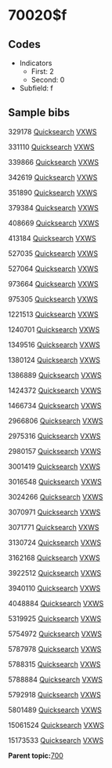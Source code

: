 # 70020$f

## Codes

-   Indicators
    -   First: 2
    -   Second: 0
-   Subfield: f

## Sample bibs

329178 [Quicksearch](https://search.library.yale.edu/catalog/329178) [VXWS](http://prodorbis.library.yale.edu:7014/vxws/GetHoldingsService?bibId=329178)

331110 [Quicksearch](https://search.library.yale.edu/catalog/331110) [VXWS](http://prodorbis.library.yale.edu:7014/vxws/GetHoldingsService?bibId=331110)

339866 [Quicksearch](https://search.library.yale.edu/catalog/339866) [VXWS](http://prodorbis.library.yale.edu:7014/vxws/GetHoldingsService?bibId=339866)

342619 [Quicksearch](https://search.library.yale.edu/catalog/342619) [VXWS](http://prodorbis.library.yale.edu:7014/vxws/GetHoldingsService?bibId=342619)

351890 [Quicksearch](https://search.library.yale.edu/catalog/351890) [VXWS](http://prodorbis.library.yale.edu:7014/vxws/GetHoldingsService?bibId=351890)

379384 [Quicksearch](https://search.library.yale.edu/catalog/379384) [VXWS](http://prodorbis.library.yale.edu:7014/vxws/GetHoldingsService?bibId=379384)

408669 [Quicksearch](https://search.library.yale.edu/catalog/408669) [VXWS](http://prodorbis.library.yale.edu:7014/vxws/GetHoldingsService?bibId=408669)

413184 [Quicksearch](https://search.library.yale.edu/catalog/413184) [VXWS](http://prodorbis.library.yale.edu:7014/vxws/GetHoldingsService?bibId=413184)

527035 [Quicksearch](https://search.library.yale.edu/catalog/527035) [VXWS](http://prodorbis.library.yale.edu:7014/vxws/GetHoldingsService?bibId=527035)

527064 [Quicksearch](https://search.library.yale.edu/catalog/527064) [VXWS](http://prodorbis.library.yale.edu:7014/vxws/GetHoldingsService?bibId=527064)

973664 [Quicksearch](https://search.library.yale.edu/catalog/973664) [VXWS](http://prodorbis.library.yale.edu:7014/vxws/GetHoldingsService?bibId=973664)

975305 [Quicksearch](https://search.library.yale.edu/catalog/975305) [VXWS](http://prodorbis.library.yale.edu:7014/vxws/GetHoldingsService?bibId=975305)

1221513 [Quicksearch](https://search.library.yale.edu/catalog/1221513) [VXWS](http://prodorbis.library.yale.edu:7014/vxws/GetHoldingsService?bibId=1221513)

1240701 [Quicksearch](https://search.library.yale.edu/catalog/1240701) [VXWS](http://prodorbis.library.yale.edu:7014/vxws/GetHoldingsService?bibId=1240701)

1349516 [Quicksearch](https://search.library.yale.edu/catalog/1349516) [VXWS](http://prodorbis.library.yale.edu:7014/vxws/GetHoldingsService?bibId=1349516)

1380124 [Quicksearch](https://search.library.yale.edu/catalog/1380124) [VXWS](http://prodorbis.library.yale.edu:7014/vxws/GetHoldingsService?bibId=1380124)

1386889 [Quicksearch](https://search.library.yale.edu/catalog/1386889) [VXWS](http://prodorbis.library.yale.edu:7014/vxws/GetHoldingsService?bibId=1386889)

1424372 [Quicksearch](https://search.library.yale.edu/catalog/1424372) [VXWS](http://prodorbis.library.yale.edu:7014/vxws/GetHoldingsService?bibId=1424372)

1466734 [Quicksearch](https://search.library.yale.edu/catalog/1466734) [VXWS](http://prodorbis.library.yale.edu:7014/vxws/GetHoldingsService?bibId=1466734)

2966806 [Quicksearch](https://search.library.yale.edu/catalog/2966806) [VXWS](http://prodorbis.library.yale.edu:7014/vxws/GetHoldingsService?bibId=2966806)

2975316 [Quicksearch](https://search.library.yale.edu/catalog/2975316) [VXWS](http://prodorbis.library.yale.edu:7014/vxws/GetHoldingsService?bibId=2975316)

2980157 [Quicksearch](https://search.library.yale.edu/catalog/2980157) [VXWS](http://prodorbis.library.yale.edu:7014/vxws/GetHoldingsService?bibId=2980157)

3001419 [Quicksearch](https://search.library.yale.edu/catalog/3001419) [VXWS](http://prodorbis.library.yale.edu:7014/vxws/GetHoldingsService?bibId=3001419)

3016548 [Quicksearch](https://search.library.yale.edu/catalog/3016548) [VXWS](http://prodorbis.library.yale.edu:7014/vxws/GetHoldingsService?bibId=3016548)

3024266 [Quicksearch](https://search.library.yale.edu/catalog/3024266) [VXWS](http://prodorbis.library.yale.edu:7014/vxws/GetHoldingsService?bibId=3024266)

3070971 [Quicksearch](https://search.library.yale.edu/catalog/3070971) [VXWS](http://prodorbis.library.yale.edu:7014/vxws/GetHoldingsService?bibId=3070971)

3071771 [Quicksearch](https://search.library.yale.edu/catalog/3071771) [VXWS](http://prodorbis.library.yale.edu:7014/vxws/GetHoldingsService?bibId=3071771)

3130724 [Quicksearch](https://search.library.yale.edu/catalog/3130724) [VXWS](http://prodorbis.library.yale.edu:7014/vxws/GetHoldingsService?bibId=3130724)

3162168 [Quicksearch](https://search.library.yale.edu/catalog/3162168) [VXWS](http://prodorbis.library.yale.edu:7014/vxws/GetHoldingsService?bibId=3162168)

3922512 [Quicksearch](https://search.library.yale.edu/catalog/3922512) [VXWS](http://prodorbis.library.yale.edu:7014/vxws/GetHoldingsService?bibId=3922512)

3940110 [Quicksearch](https://search.library.yale.edu/catalog/3940110) [VXWS](http://prodorbis.library.yale.edu:7014/vxws/GetHoldingsService?bibId=3940110)

4048884 [Quicksearch](https://search.library.yale.edu/catalog/4048884) [VXWS](http://prodorbis.library.yale.edu:7014/vxws/GetHoldingsService?bibId=4048884)

5319925 [Quicksearch](https://search.library.yale.edu/catalog/5319925) [VXWS](http://prodorbis.library.yale.edu:7014/vxws/GetHoldingsService?bibId=5319925)

5754972 [Quicksearch](https://search.library.yale.edu/catalog/5754972) [VXWS](http://prodorbis.library.yale.edu:7014/vxws/GetHoldingsService?bibId=5754972)

5787978 [Quicksearch](https://search.library.yale.edu/catalog/5787978) [VXWS](http://prodorbis.library.yale.edu:7014/vxws/GetHoldingsService?bibId=5787978)

5788315 [Quicksearch](https://search.library.yale.edu/catalog/5788315) [VXWS](http://prodorbis.library.yale.edu:7014/vxws/GetHoldingsService?bibId=5788315)

5788884 [Quicksearch](https://search.library.yale.edu/catalog/5788884) [VXWS](http://prodorbis.library.yale.edu:7014/vxws/GetHoldingsService?bibId=5788884)

5792918 [Quicksearch](https://search.library.yale.edu/catalog/5792918) [VXWS](http://prodorbis.library.yale.edu:7014/vxws/GetHoldingsService?bibId=5792918)

5801489 [Quicksearch](https://search.library.yale.edu/catalog/5801489) [VXWS](http://prodorbis.library.yale.edu:7014/vxws/GetHoldingsService?bibId=5801489)

15061524 [Quicksearch](https://search.library.yale.edu/catalog/15061524) [VXWS](http://prodorbis.library.yale.edu:7014/vxws/GetHoldingsService?bibId=15061524)

15173533 [Quicksearch](https://search.library.yale.edu/catalog/15173533) [VXWS](http://prodorbis.library.yale.edu:7014/vxws/GetHoldingsService?bibId=15173533)

**Parent topic:**[700](../../tags/700/700.md)

